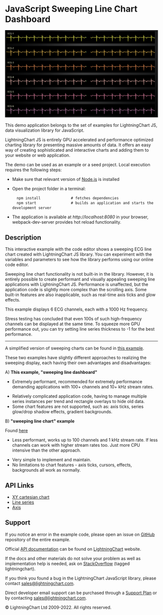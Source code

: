 # JavaScript Sweeping Line Chart Dashboard

![JavaScript Sweeping Line Chart Dashboard](sweepingLineDashboard-darkGold.png)

This demo application belongs to the set of examples for LightningChart JS, data visualization library for JavaScript.

LightningChart JS is entirely GPU accelerated and performance optimized charting library for presenting massive amounts of data. It offers an easy way of creating sophisticated and interactive charts and adding them to your website or web application.

The demo can be used as an example or a seed project. Local execution requires the following steps:

-   Make sure that relevant version of [Node.js](https://nodejs.org/en/download/) is installed
-   Open the project folder in a terminal:

          npm install              # fetches dependencies
          npm start                # builds an application and starts the development server

-   The application is available at _http://localhost:8080_ in your browser, webpack-dev-server provides hot reload functionality.


## Description

This interactive example with the code editor shows a sweeping ECG line chart created with LightningChart JS library. You can experiment with the variables and parameters to see how the library performs using our online code editor.

Sweeping line chart functionality is not built-in in the library. However, it is entirely possible to create performant and visually appealing sweeping line applications with LightningChart JS. Performance is unaffected, but the application code is slightly more complex than the scrolling axis. Some built-in features are also inapplicable, such as real-time axis ticks and glow effects.

This example displays 6 ECG channels, each with a 1000 Hz frequency.

Stress testing has concluded that even 100s of such high-frequency channels can be displayed at the same time. To squeeze more GPU performance out, you can try setting line series thickness to -1 for the best performance.

---

A simplified version of sweeping charts can be found in [this example](https://lightningchart.com/js-charts/interactive-examples/examples/lcjs-example-0041-sweepingLineChartNew.html).

These two examples have slightly different approaches to realizing the sweeping display, each having their own advantages and disadvantages:

A) **This example, "sweeping line dashboard"**

-   Extremely performant, recommended for extremely performance demanding applications with 100+ channels and 10+ kHz stream rates.

*   Relatively complicated application code, having to manage multiple series instances per trend and rectangle overlays to hide old data.
*   Some chart features are not supported, such as: axis ticks, series glow/drop shadow effects, gradient backgrounds.

B) **"sweeping line chart" example**

Found [here](https://lightningchart.com/js-charts/interactive-examples/examples/lcjs-example-0041-sweepingLineChartNew.html)

-   Less performant, works up to 100 channels and 1 kHz stream rate. If less channels can work with higher stream rates too. Just more CPU intensive than the other approach.

*   Very simple to implement and maintain.
*   No limitations to chart features - axis ticks, cursors, effects, backgrounds all work as normally.


## API Links

* [XY cartesian chart]
* [Line series]
* [Axis]


## Support

If you notice an error in the example code, please open an issue on [GitHub][0] repository of the entire example.

Official [API documentation][1] can be found on [LightningChart][2] website.

If the docs and other materials do not solve your problem as well as implementation help is needed, ask on [StackOverflow][3] (tagged lightningchart).

If you think you found a bug in the LightningChart JavaScript library, please contact sales@lightningchart.com.

Direct developer email support can be purchased through a [Support Plan][4] or by contacting sales@lightningchart.com.

[0]: https://github.com/Arction/
[1]: https://lightningchart.com/lightningchart-js-api-documentation/
[2]: https://lightningchart.com
[3]: https://stackoverflow.com/questions/tagged/lightningchart
[4]: https://lightningchart.com/support-services/

© LightningChart Ltd 2009-2022. All rights reserved.


[XY cartesian chart]: https://lightningchart.com/js-charts/api-documentation/v6.1.0/classes/ChartXY.html
[Line series]: https://lightningchart.com/js-charts/api-documentation/v6.1.0/classes/LineSeries.html
[Axis]: https://lightningchart.com/js-charts/api-documentation/v6.1.0/classes/Axis.html

